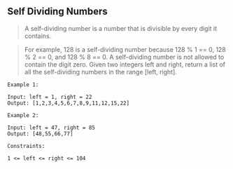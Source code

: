 ## Self Dividing Numbers

> A self-dividing number is a number that is divisible by every digit it contains.

> For example, 128 is a self-dividing number because 128 % 1 == 0, 128 % 2 == 0, and 128 % 8 == 0.
> A self-dividing number is not allowed to contain the digit zero.
> Given two integers left and right, return a list of all the self-dividing numbers in the range [left, right].

 
```
Example 1:

Input: left = 1, right = 22
Output: [1,2,3,4,5,6,7,8,9,11,12,15,22]
```
```
Example 2:

Input: left = 47, right = 85
Output: [48,55,66,77]
```
```
Constraints:

1 <= left <= right <= 104
```
